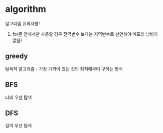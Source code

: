 # algorithm
알고리즘 유의사항!

1. for문 안에서만 사용할 경우 전역변수 보다는 지역변수로 선언해야 메모리 낭비가 없음!

greedy
------

탐욕적 알고리즘 - 가장 가까이 있는 것의 최적해부터 구하는 방식

BFS
----

너비 우선 탐색

DFS
---

깊이 우선 탐색
